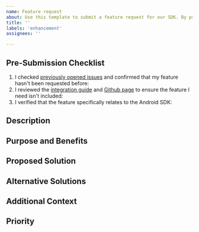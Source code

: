 ```yaml
---
name: Feature request
about: Use this template to submit a feature request for our SDK. By providing detailed information about the feature, its potential impact, and your specific use case, you'll help us understand how it can benefit the community.
title: ''
labels: 'enhancement'
assignees: ''

---
```


## Pre-Submission Checklist
1. I checked [previously opened issues](https://github.com/Adyen/adyen-android/issues?q=is%3Aissue) and confirmed that my feature hasn't been requested before: <!-- Yes/No -->
2. I reviewed the [integration guide](https://docs.adyen.com/online-payments/build-your-integration/?platform=Android) and [Github page](https://github.com/Adyen/adyen-android) to ensure the feature I need isn't included: <!-- Yes/No -->
3. I verified that the feature specifically relates to the Android SDK: <!-- Yes/No -->

## Description
<!-- Please provide a clear and concise description of the feature you are requesting. Explain what problem it solves or what improvement it brings to your development process. -->

## Purpose and Benefits
<!-- Describe the specific scenario or use case where this feature would be beneficial. -->
<!-- How will this feature enhance your experience or workflow? -->
<!-- Are you currently using any workarounds to achieve the desired functionality? If so, please describe them. -->

## Proposed Solution
<!-- Describe the feature in detail, including how you envision it working. -->
<!-- Include any specific functionality, UI/UX elements, or configuration options you think are necessary. -->
<!-- How will this feature impact your development? Consider the benefits, potential challenges, or dependencies. -->

## Alternative Solutions
<!-- Have you considered other solutions or features? If so, why do they not meet your needs? -->
<!-- Explain why the proposed feature is preferable over these alternatives. -->

## Additional Context
<!-- If applicable, link to any related GitHub issues or feature requests that might provide additional context. -->
<!-- Include any relevant links, documentation, or references that could help in understanding or implementing the feature. -->

## Priority
<!-- How critical is this feature to your project? -->
<!-- Indicate the urgency: Low, Medium, High. -->
